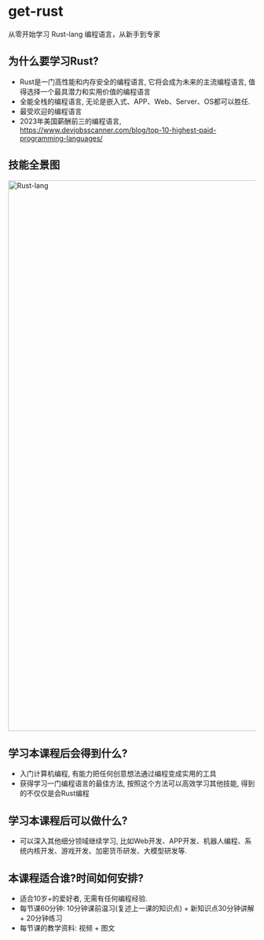# get-rust
从零开始学习 Rust-lang 编程语言，从新手到专家

## 为什么要学习Rust? 
- Rust是一门高性能和内存安全的编程语言, 它将会成为未来的主流编程语言, 值得选择一个最具潜力和实用价值的编程语言
- 全能全栈的编程语言, 无论是嵌入式、APP、Web、Server、OS都可以胜任.
- 最受欢迎的编程语言
- 2023年美国薪酬前三的编程语言, https://www.devjobsscanner.com/blog/top-10-highest-paid-programming-languages/ 


## 技能全景图
<img width="1120" alt="Rust-lang" src="https://github.com/daviscai/get-rust/assets/3873034/2ee76ba9-312d-4f87-a0a2-a5b450827a08">



## 学习本课程后会得到什么? 
- 入门计算机编程, 有能力把任何创意想法通过编程变成实用的工具
- 获得学习一门编程语言的最佳方法, 按照这个方法可以高效学习其他技能, 得到的不仅仅是会Rust编程


## 学习本课程后可以做什么? 
- 可以深入其他细分领域继续学习, 比如Web开发、APP开发、机器人编程、系统内核开发、游戏开发、加密货币研发、大模型研发等.



## 本课程适合谁?时间如何安排?
- 适合10岁+的爱好者, 无需有任何编程经验.
- 每节课60分钟: 10分钟课前温习(复述上一课的知识点) + 新知识点30分钟讲解 + 20分钟练习
- 每节课的教学资料: 视频 + 图文
